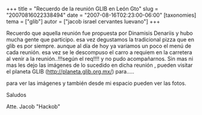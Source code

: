+++
title = "Recuerdo de la reunión GLIB en León Gto"
slug = "20070816022338494"
date = "2007-08-16T02:23:00-06:00"
[taxonomies]
tema = ["glib"]
autor = ["jacob israel cervantes luevano"]
+++

Recuerdo que aquella reunión fue propuesta por Dinamisis Denariis y hubo
mucha gente que participo. esa vez degustamos la tradicional pizza que
en glib es por siempre. aunque al día de hoy ya variamos un poco el menú
de cada reunión. esa vez se le descompuso el carro a requiem en la
carretera al venir a la reunión..!!!según el req!!!! y no pudo
acompañarnos. Sin mas ni mas les dejo las imágenes de lo sucedido en
dicha reunión , pueden visitar el planeta GLIB
(<a href="http://planeta.glib.org.mx/">http://planeta.glib.org.mx/</a>)
para…..

<!-- more -->
para ver las imágenes y también desde mi espacio pueden ver las fotos.

Saludos

Atte. Jacob "Hackob"
